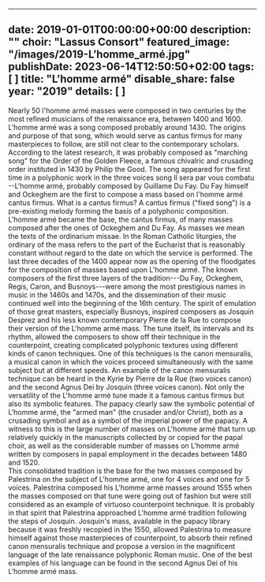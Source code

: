 
---
date: 2019-01-01T00:00:00+00:00
description: ""
choir: "Lassus Consort"
featured_image: "/images/2019-L’homme_armé.jpg"
publishDate: 2023-06-14T12:50:50+02:00
tags: [
]
title: "L’homme armé"
disable_share: false
year: "2019"
details: [
]
---
Nearly 50 l'homme armé masses were composed in two centuries by the most refined musicians of the renaissance era, between 1400 and 1600.
L'homme armé was a song composed probably around 1430. The origins and purpose of that song, which would serve as cantus firmus for many masterpieces to follow, are still not clear to the contemporary scholars. According to the latest research, it was probably composed as "marching song" for the Order of the Golden Fleece, a famous chivalric and crusading order instituted in 1430 by Philip the Good.
The song appeared for the first time in a polyphonic work in the three voices song Il sera par vous combatu --L'homme armé, probably composed by Guillame Du Fay. Du Fay himself and Ockeghem are the first to compose a mass based on l'homme armé cantus firmus. What is a cantus firmus? A cantus firmus ("fixed song") is a pre-existing melody forming the basis of a polyphonic composition. L'homme armé became the base, the cantus firmus, of many masses composed after the ones of Ockeghem and Du Fay. As masses we mean the texts of the ordinarium missae. In the Roman Catholic liturgies, the ordinary of the mass refers to the part of the Eucharist that is reasonably constant without regard to the date on which the service is performed.
The last three decades of the 1400 appear now as the opening of the floodgates for the composition of masses based upon L'homme armé. The known composers of the first three layers of the tradition---Du Fay, Ockeghem, Regis, Caron, and Busnoys---were among the most prestigious names in music in the 1460s and 1470s, and the dissemination of their music continued well into the beginning of the 16th century. The spirit of emulation of those great masters, especially Busnoys, inspired composers as Josquin Desprez and his less known contemporary Pierre de la Rue to compose their version of the L'homme armé mass.
The tune itself, its intervals and its rhythm, allowed the composers to show off their technique in the counterpoint, creating complicated polyphonic textures using different kinds of canon techniques. One of this techniques is the canon mensuralis, a musical canon in which the voices proceed simultaneously with the same subject but at different speeds.
An example of the canon mensuralis technique can be heard in the Kyrie by Pierre de la Rue (two voices canon) and the second Agnus Dei by Josquin (three voices canon).
Not only the versatility of the L'homme armè tune made it a famous cantus firmus but also its symbolic features. The papacy clearly saw the symbolic potential of L'homme armé, the "armed man" (the crusader and/or Christ), both as a crusading symbol and as a symbol of the imperial power of the papacy. A witness to this is the large number of masses on L'homme armé that turn up relatively quickly in the manuscripts collected by or copied for the papal choir, as well as the considerable number of masses on L'homme armé written by composers in papal employment in the decades between 1480 and 1520.\
This consolidated tradition is the base for the two masses composed by Palestrina on the subject of L'homme armé, one for 4 voices and one for 5 voices. Palestrina composed his L'homme armé masses around 1555 when the masses composed on that tune were going out of fashion but were still considered as an example of virtuoso counterpoint technique. It is probably in that spirit that Palestrina approached L'homme armé tradition following the steps of Josquin. Josquin's mass, available in the papacy library because it was freshly recopied in the 1550, allowed Palestrina to measure himself against those masterpieces of counterpoint, to absorb their refined canon mensuralis technique and propose a version in the magnificent language of the late renaissance polyphonic Roman music. One of the best examples of his language can be found in the second Agnus Dei of his L'homme armé mass.
